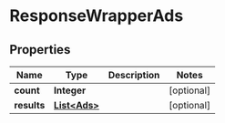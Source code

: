 

# ResponseWrapperAds


## Properties

| Name | Type | Description | Notes |
|------------ | ------------- | ------------- | -------------|
|**count** | **Integer** |  |  [optional] |
|**results** | [**List&lt;Ads&gt;**](Ads.md) |  |  [optional] |




